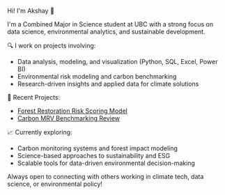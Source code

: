Hi! I'm Akshay 👋

I'm a Combined Major in Science student at UBC with a strong focus on data science, environmental analytics, and sustainable development.

🔍 I work on projects involving:
- Data analysis, modeling, and visualization (Python, SQL, Excel, Power BI)
- Environmental risk modeling and carbon benchmarking
- Research-driven insights and applied data for climate solutions

🌱 Recent Projects:
- [Forest Restoration Risk Scoring Model](https://github.com/YOUR_USERNAME/forest-restoration-risk-model)
- [Carbon MRV Benchmarking Review](https://github.com/YOUR_USERNAME/carbon-mrv-benchmarking)

📈 Currently exploring:
- Carbon monitoring systems and forest impact modeling
- Science-based approaches to sustainability and ESG
- Scalable tools for data-driven environmental decision-making

Always open to connecting with others working in climate tech, data science, or environmental policy!
